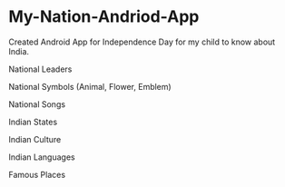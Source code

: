 # My-Nation-Andriod-App
Created Android App for Independence Day for my child to know about India.

National Leaders

National Symbols (Animal, Flower, Emblem)

National Songs

Indian States

Indian Culture

Indian Languages

Famous Places
